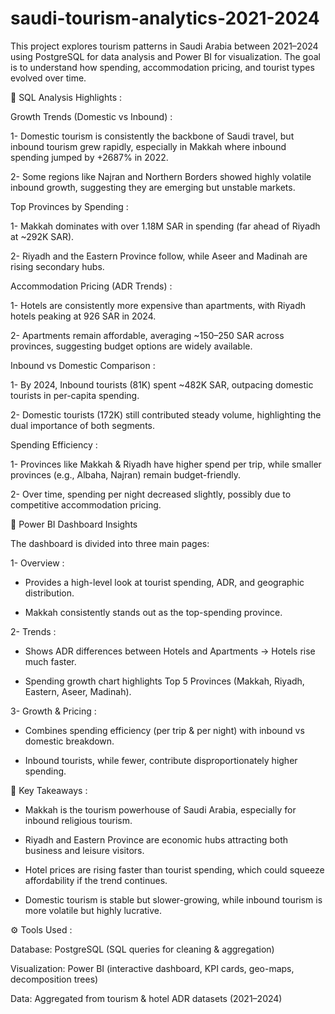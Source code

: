 # saudi-tourism-analytics-2021-2024

This project explores tourism patterns in Saudi Arabia between 2021–2024 using PostgreSQL for data analysis and Power BI for visualization. The goal is to understand how spending, accommodation pricing, and tourist types evolved over time.

🔹 SQL Analysis Highlights :

Growth Trends (Domestic vs Inbound) :

1- Domestic tourism is consistently the backbone of Saudi travel, but inbound tourism grew rapidly, especially in Makkah where inbound spending jumped by +2687% in 2022.

2- Some regions like Najran and Northern Borders showed highly volatile inbound growth, suggesting they are emerging but unstable markets.

Top Provinces by Spending :

1- Makkah dominates with over 1.18M SAR in spending (far ahead of Riyadh at ~292K SAR).

2- Riyadh and the Eastern Province follow, while Aseer and Madinah are rising secondary hubs.

Accommodation Pricing (ADR Trends) :

1- Hotels are consistently more expensive than apartments, with Riyadh hotels peaking at 926 SAR in 2024.

2- Apartments remain affordable, averaging ~150–250 SAR across provinces, suggesting budget options are widely available.

Inbound vs Domestic Comparison :

1- By 2024, Inbound tourists (81K) spent ~482K SAR, outpacing domestic tourists in per-capita spending.

2- Domestic tourists (172K) still contributed steady volume, highlighting the dual importance of both segments.

Spending Efficiency :

1- Provinces like Makkah & Riyadh have higher spend per trip, while smaller provinces (e.g., Albaha, Najran) remain budget-friendly.

2- Over time, spending per night decreased slightly, possibly due to competitive accommodation pricing.

🔹 Power BI Dashboard Insights

The dashboard is divided into three main pages:

1- Overview :

- Provides a high-level look at tourist spending, ADR, and geographic distribution.

- Makkah consistently stands out as the top-spending province.

2- Trends :

- Shows ADR differences between Hotels and Apartments → Hotels rise much faster.

- Spending growth chart highlights Top 5 Provinces (Makkah, Riyadh, Eastern, Aseer, Madinah).

3- Growth & Pricing :

- Combines spending efficiency (per trip & per night) with inbound vs domestic breakdown.

- Inbound tourists, while fewer, contribute disproportionately higher spending.

🔹 Key Takeaways :

- Makkah is the tourism powerhouse of Saudi Arabia, especially for inbound religious tourism.

- Riyadh and Eastern Province are economic hubs attracting both business and leisure visitors.

- Hotel prices are rising faster than tourist spending, which could squeeze affordability if the trend continues.

- Domestic tourism is stable but slower-growing, while inbound tourism is more volatile but highly lucrative.

⚙️ Tools Used :

Database: PostgreSQL (SQL queries for cleaning & aggregation)

Visualization: Power BI (interactive dashboard, KPI cards, geo-maps, decomposition trees)

Data: Aggregated from tourism & hotel ADR datasets (2021–2024)
